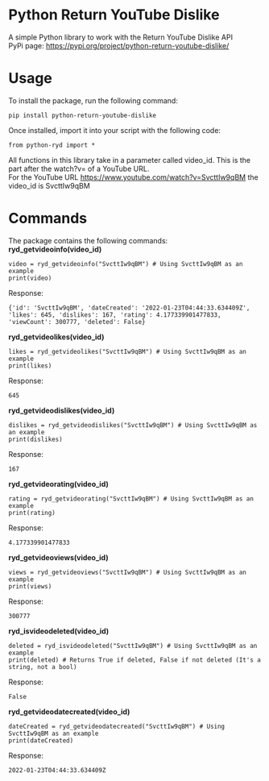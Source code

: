 # Python Return YouTube Dislike
 A simple Python library to work with the Return YouTube Dislike API <br> PyPi page: https://pypi.org/project/python-return-youtube-dislike/
# Usage
To install the package, run the following command:
```
pip install python-return-youtube-dislike
```
Once installed, import it into your script with the following code:
```
from python-ryd import *
```
All functions in this library take in a parameter called video_id. This is the part after the watch?v= of a YouTube URL. <br> For the YouTube URL https://www.youtube.com/watch?v=SvcttIw9qBM the video_id is SvcttIw9qBM
# Commands
The package contains the following commands:
__ryd_getvideoinfo(video_id)__
```
video = ryd_getvideoinfo("SvcttIw9qBM") # Using SvcttIw9qBM as an example
print(video)
```
Response:
```
{'id': 'SvcttIw9qBM', 'dateCreated': '2022-01-23T04:44:33.634409Z', 'likes': 645, 'dislikes': 167, 'rating': 4.177339901477833, 'viewCount': 300777, 'deleted': False}
```
__ryd_getvideolikes(video_id)__
```
likes = ryd_getvideolikes("SvcttIw9qBM") # Using SvcttIw9qBM as an example
print(likes)
```
Response:
```
645
```
__ryd_getvideodislikes(video_id)__
```
dislikes = ryd_getvideodislikes("SvcttIw9qBM") # Using SvcttIw9qBM as an example
print(dislikes)
```
Response:
```
167
```
__ryd_getvideorating(video_id)__
```
rating = ryd_getvideorating("SvcttIw9qBM") # Using SvcttIw9qBM as an example
print(rating)
```
Response:
```
4.177339901477833
```
__ryd_getvideoviews(video_id)__
```
views = ryd_getvideoviews("SvcttIw9qBM") # Using SvcttIw9qBM as an example
print(views)
```
Response:
```
300777
```
__ryd_isvideodeleted(video_id)__
```
deleted = ryd_isvideodeleted("SvcttIw9qBM") # Using SvcttIw9qBM as an example
print(deleted) # Returns True if deleted, False if not deleted (It's a string, not a bool)
```
Response:
```
False
```
__ryd_getvideodatecreated(video_id)__
```
dateCreated = ryd_getvideodatecreated("SvcttIw9qBM") # Using SvcttIw9qBM as an example
print(dateCreated)
```
Response:
```
2022-01-23T04:44:33.634409Z
```
